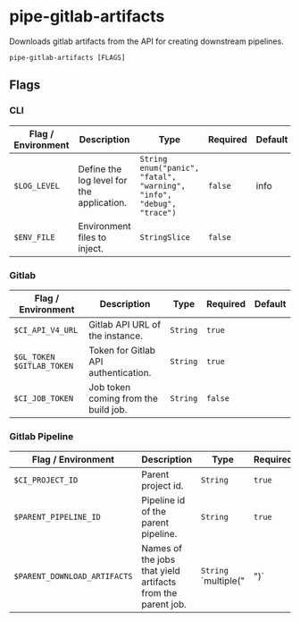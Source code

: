 # pipe-gitlab-artifacts

Downloads gitlab artifacts from the API for creating downstream pipelines.

`pipe-gitlab-artifacts [FLAGS]`

## Flags

### CLI

| Flag / Environment |  Description   |  Type    | Required | Default |
|---------------- | --------------- | --------------- |  --------------- |  --------------- |
| `$LOG_LEVEL` | Define the log level for the application. | `String`<br/>`enum("panic", "fatal", "warning", "info", "debug", "trace")` | `false` | info |
| `$ENV_FILE` | Environment files to inject. | `StringSlice` | `false` |  |

### Gitlab

| Flag / Environment |  Description   |  Type    | Required | Default |
|---------------- | --------------- | --------------- |  --------------- |  --------------- |
| `$CI_API_V4_URL` | Gitlab API URL of the instance. | `String` | `true` |  |
| `$GL_TOKEN`<br/>`$GITLAB_TOKEN` | Token for Gitlab API authentication. | `String` | `true` |  |
| `$CI_JOB_TOKEN` | Job token coming from the build job. | `String` | `false` |  |

### Gitlab Pipeline

| Flag / Environment |  Description   |  Type    | Required | Default |
|---------------- | --------------- | --------------- |  --------------- |  --------------- |
| `$CI_PROJECT_ID` | Parent project id. | `String` | `true` |  |
| `$PARENT_PIPELINE_ID` | Pipeline id of the parent pipeline. | `String` | `true` |  |
| `$PARENT_DOWNLOAD_ARTIFACTS` | Names of the jobs that yield artifacts from the parent job. | `String`<br/>`multiple("|")` | `true` |  |
